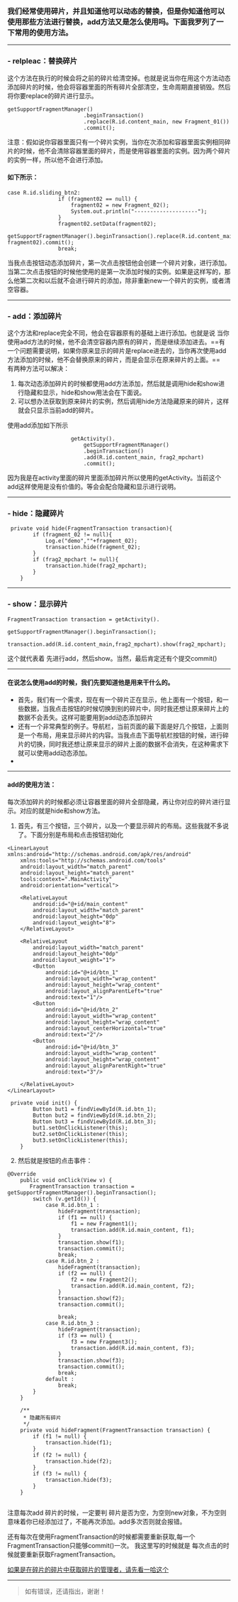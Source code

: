### 我们经常使用碎片，并且知道他可以动态的替换，但是你知道他可以使用那些方法进行替换，add方法又是怎么使用吗。下面我罗列了一下常用的使用方法。

---
### - relpleac：替换碎片

这个方法在执行的时候会将之前的碎片给清空掉。也就是说当你在用这个方法动态添加碎片的时候，他会将容器里面的所有碎片全部清空，生命周期直接销毁。然后将你要replace的碎片进行显示。
```
getSupportFragmentManager()
                        .beginTransaction()
                        .replace(R.id.content_main, new Fragment_01())
                        .commit();
```
注意：假如说你容器里面只有一个碎片实例，当你在次添加和容器里面实例相同碎片的时候，他不会清除容器里面的碎片，而是使用容器里面的实例。因为两个碎片的实例一样，所以他不会进行添加。

#### 如下所示：

```
case R.id.sliding_btn2:
                if (fragment02 == null) {
                    fragment02 = new Fragment_02();
                    System.out.println("--------------------");
                }
                fragment02.setData(fragment02);
                getSupportFragmentManager().beginTransaction().replace(R.id.content_main, fragment02).commit();
                break;
```
当我点击按钮动态添加碎片，第一次点击按钮他会创建一个碎片对象，进行添加。当第二次点击按钮的时候他使用的是第一次添加时候的实例。如果是这样写的，那么他第二次和以后就不会进行碎片的添加，除非重新new一个碎片的实例，或者清空容器。

---

### - add：添加碎片

这个方法和replace完全不同，他会在容器原有的基础上进行添加。也就是说 当你使用add方法的时候，他不会清空容器内原有的碎片，而是继续添加进去。==有一个问题需要说明，如果你原来显示的碎片是replace进去的，当你再次使用add方法添加的时候，他不会替换原来的碎片，而是会显示在原来碎片的上面。==  
    有两种方法可以解决：
1. 每次动态添加碎片的时候都使用add方法添加，然后就是调用hide和show进行隐藏和显示，hide和show用法会在下面说。
2. 可以想办法获取到原来碎片的实例，然后调用hide方法隐藏原来的碎片，这样就会只显示当前add的碎片。

使用add添加如下所示

```
                    getActivity().
                        getSupportFragmentManager()
                        .beginTransaction()
                        .add(R.id.content_main, frag2_mpchart)
                        .commit();
```
因为我是在activity里面的碎片里面添加碎片所以使用的getActivity。当前这个add这样使用是没有价值的。等会会配合隐藏和显示进行说明。

---

### - hide：隐藏碎片

```
 private void hide(FragmentTransaction transaction){
        if (fragment_02 != null){
            Log.e("demo",""+fragment_02);
            transaction.hide(fragment_02);
        }
        if (frag2_mpchart != null){
            transaction.hide(frag2_mpchart);
        }
    }
```

---
### - show：显示碎片

```
FragmentTransaction transaction = getActivity().
                        getSupportFragmentManager().beginTransaction();
                transaction.add(R.id.content_main,frag2_mpchart).show(frag2_mpchart);
```
这个就代表着 先进行add，然后show。当然，最后肯定还有个提交commit()


---
####  在说怎么使用add的时候，我们先要知道他是用来干什么的。
- 首先，我们有一个需求，现在有一个碎片正在显示，他上面有一个按钮，和一些数据，当我点击按钮的时候切换到别的碎片中，同时我还想让原来碎片上的数据不会丢失。这样可能要用到add动态添加碎片
- 还有一个非常典型的例子。导航栏，当前页面的最下面是好几个按钮，上面则是一个布局，用来显示碎片的内容。当我点击下面导航栏按钮的时候，进行碎片的切换，同时我还想让原来显示的碎片上面的数据不会消失，在这种需求下就可以使用add动态添加。
- 

---
#### add的使用方法：

每次添加碎片的时候都必须让容器里面的碎片全部隐藏，再让你对应的碎片进行显示。对应的就是hide和show方法。
1. 首先，有三个按钮，三个碎片，以及一个要显示碎片的布局。这些我就不多说了。下面分别是布局和点击按钮初始化

```
<LinearLayout xmlns:android="http://schemas.android.com/apk/res/android"
    xmlns:tools="http://schemas.android.com/tools"
    android:layout_width="match_parent"
    android:layout_height="match_parent"
    tools:context=".MainActivity"
    android:orientation="vertical">

    <RelativeLayout
        android:id="@+id/main_content"
        android:layout_width="match_parent"
        android:layout_height="0dp"
        android:layout_weight="8">
    </RelativeLayout>

    <RelativeLayout
        android:layout_width="match_parent"
        android:layout_height="0dp"
        android:layout_weight="1">
        <Button
            android:id="@+id/btn_1"
            android:layout_width="wrap_content"
            android:layout_height="wrap_content"
            android:layout_alignParentLeft="true"
            android:text="1"/>
        <Button
            android:id="@+id/btn_2"
            android:layout_width="wrap_content"
            android:layout_height="wrap_content"
            android:layout_centerHorizontal="true"
            android:text="2"/>
        <Button
            android:id="@+id/btn_3"
            android:layout_width="wrap_content"
            android:layout_height="wrap_content"
            android:layout_alignParentRight="true"
            android:text="3"/>
        
    </RelativeLayout>
</LinearLayout>
```

```
 private void init() {
        Button but1 = findViewById(R.id.btn_1);
        Button but2 = findViewById(R.id.btn_2);
        Button but3 = findViewById(R.id.btn_3);
        but1.setOnClickListener(this);
        but2.setOnClickListener(this);
        but3.setOnClickListener(this);
    }
```

2. 然后就是按钮的点击事件：
 
```
@Override
    public void onClick(View v) {
       FragmentTransaction transaction = getSupportFragmentManager().beginTransaction();
        switch (v.getId()) {
            case R.id.btn_1 :
                hideFragment(transaction);
                if (f1 == null) {
                    f1 = new Fragment1();
                    transaction.add(R.id.main_content, f1);
                }
                transaction.show(f1);
                transaction.commit();
                break;
            case R.id.btn_2 :
                hideFragment(transaction);
                if (f2 == null) {
                    f2 = new Fragment2();
                    transaction.add(R.id.main_content, f2);
                }
                transaction.show(f2);
                transaction.commit();

                break;
            case R.id.btn_3 :
                hideFragment(transaction);
                if (f3 == null) {
                    f3 = new Fragment3();
                    transaction.add(R.id.main_content, f3);
                }
                transaction.show(f3);
                transaction.commit();
                break;
            default :
                break;
        }
    }
    
    /**
     * 隐藏所有碎片
     */
    private void hideFragment(FragmentTransaction transaction) {
        if (f1 != null) {
            transaction.hide(f1);
        }
        if (f2 != null) {
            transaction.hide(f2);
        }
        if (f3 != null) {
            transaction.hide(f3);
        }
    }
    
```
 注意每次add 碎片的时候，一定要判 碎片是否为空，为空则new对象，不为空则意味着你已经添加过了，不能再次添加。add多次否则就会报错。
 
 还有每次在使用FragmentTransaction的时候都需要重新获取,每一个FragmentTransaction只能够commit()一次。 
 我这里写的时候就是 每次点击的时候就要重新获取FragmentTransaction。
 
[如果是在碎片的碎片中获取碎片的管理者，请先看一哈这个](https://note.youdao.com/)


---
> 如有错误，还请指出，谢谢！